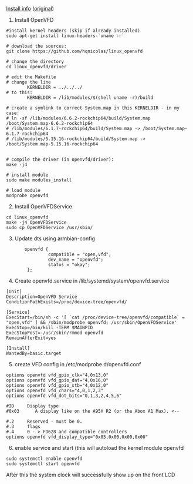 
[Install info](https://forum.armbian.com/topic/32493-rockchip-rk3318-x88-pro-10-in-progress/) ([original](https://forum.armbian.com/topic/26978-csc-armbian-for-rk3318rk3328-tv-box-boards/page/26/#comment-134910))

1. Install OpenVFD
```
#install kernel headers (skip if already installed)
sudo apt-get install linux-headers-`uname -r`

# download the sources:
git clone https://github.com/hqnicolas/linux_openvfd

# change the directory
cd linux_openvfd/driver

# edit the Makefile
# change the line
        KERNELDIR = ../../../
# to this:
        KERNELDIR = /lib/modules/$(shell uname -r)/build

# create a symlink to correct System.map in this KERNELDIR - in my case:
# ln -sf /lib/modules/6.6.2-rockchip64/build/System.map /boot/System.map-6.6.2-rockchip64
# /lib/modules/6.1.7-rockchip64/build/System.map -> /boot/System.map-6.1.7-rockchip64
# /lib/modules/5.15.16-rockchip64/build/System.map -> /boot/System.map-5.15.16-rockchip64


# compile the driver (in openvfd/driver):
make -j4

# install module
sudo make modules_install

# load module
modprobe openvfd
```
2. Install OpenVFDService
```
cd linux_openvfd
make -j4 OpenVFDService
sudo cp OpenVFDService /usr/sbin/
```
3. Update dts using armbian-config
```
       openvfd {
                compatible = "open,vfd";
                dev_name = "openvfd";
                status = "okay";
        };
```
4. Create openvfd.service in /lib/systemd/system/openvfd.service
```
[Unit]
Description=OpenVFD Service
ConditionPathExists=/proc/device-tree/openvfd/

[Service]
ExecStart=/bin/sh -c '[ `cat /proc/device-tree/openvfd/compatible` = "open,vfd" ] && /sbin/modprobe openvfd; /usr/sbin/OpenVFDService'
ExecStop=/bin/kill -TERM $MAINPID
ExecStopPost=-/usr/sbin/rmmod openvfd
RemainAfterExit=yes

[Install]
WantedBy=basic.target
```
5. create VFD config in /etc/modprobe.d/openvfd.conf
```
options openvfd vfd_gpio_clk="4,0x13,0"
options openvfd vfd_gpio_dat="4,0x16,0"
options openvfd vfd_gpio_stb="4,0x12,0"
options openvfd vfd_chars="4,0,1,2,3"
options openvfd vfd_dot_bits="0,1,3,2,4,5,6"

#ID     Display type
#0x03      A display like on the A95X R2 (or the Abox A1 Max). <--

#.2     Reserved - must be 0.
#.3     flags
#.4     0 - > FD628 and compatible controllers
options openvfd vfd_display_type="0x03,0x00,0x00,0x00"
```
6. enable service and start (this will autoload the kernel module openvfd
```
sudo systemctl enable openvfd
sudo systemctl start openvfd
```
After this the system clock will successfully show up on the front LCD
